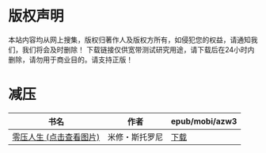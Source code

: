 # 版权声明

本站内容均从网上搜集，版权归著作人及版权方所有，如侵犯您的权益，请通知我们，我们将会及时删除！ 下载链接仅供宽带测试研究用途，请下载后在24小时内删除，请勿用于商业目的。请支持正版！

# 减压

| 书名 | 作者 | epub/mobi/azw3 |
| --- | --- | --- |
| [零压人生 (点击查看图片)](https://www.dushupai.com/attachment/2024/06/08/29a5b0bbfacd656b.jpg) | 米修・斯托罗尼 | [下载](https://url89.ctfile.com/f/31084289-1357051774-c1d5fd?p=8866) |
